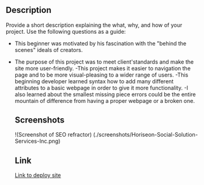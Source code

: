 # <Origin-SEO-Refractor>

## Description

Provide a short description explaining the what, why, and how of your project. Use the following questions as a guide:

- This beginner was motivated by his fascination with the "behind the scenes" ideals of creators.
- The purpose of this project was to meet client'standards and make the site more user-friendly.
-This project makes it easier to navigation the page and to be more visual-pleasing to a wider range of users.
-This beginning developer learned syntax how to add many different attributes to a basic webpage in order to give it more functionality.
-I also learned about the smallest missing piece errors could be the entire mountain of difference from having a proper webpage or a broken one.

  ## Screenshots
  !(Screenshot of SEO refractor) (./screenshots/Horiseon-Social-Solution-Services-Inc.png)

  ## Link
  [Link to deploy site](https://Brazz26.github.io/Origin-SEO-Refractor)
